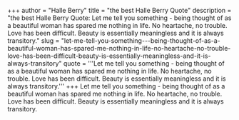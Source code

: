 +++
author = "Halle Berry"
title = "the best Halle Berry Quote"
description = "the best Halle Berry Quote: Let me tell you something - being thought of as a beautiful woman has spared me nothing in life. No heartache, no trouble. Love has been difficult. Beauty is essentially meaningless and it is always transitory."
slug = "let-me-tell-you-something---being-thought-of-as-a-beautiful-woman-has-spared-me-nothing-in-life-no-heartache-no-trouble-love-has-been-difficult-beauty-is-essentially-meaningless-and-it-is-always-transitory"
quote = '''Let me tell you something - being thought of as a beautiful woman has spared me nothing in life. No heartache, no trouble. Love has been difficult. Beauty is essentially meaningless and it is always transitory.'''
+++
Let me tell you something - being thought of as a beautiful woman has spared me nothing in life. No heartache, no trouble. Love has been difficult. Beauty is essentially meaningless and it is always transitory.
